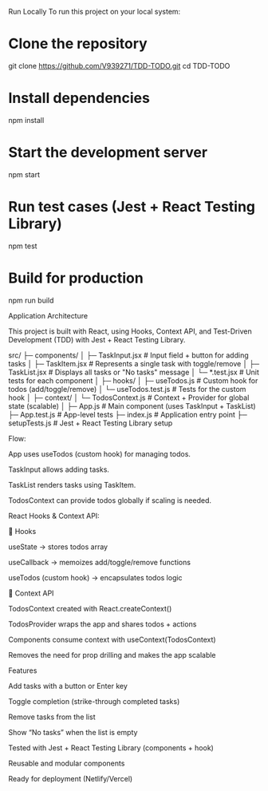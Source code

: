 Run Locally
To run this project on your local system:

# Clone the repository
git clone https://github.com/V939271/TDD-TODO.git
cd TDD-TODO

# Install dependencies
npm install

# Start the development server
npm start

# Run test cases (Jest + React Testing Library)
npm test

# Build for production
npm run build


Application Architecture

This project is built with React, using Hooks, Context API, and Test-Driven Development (TDD) with Jest + React Testing Library.

src/
 ├─ components/
 │   ├─ TaskInput.jsx       # Input field + button for adding tasks
 │   ├─ TaskItem.jsx        # Represents a single task with toggle/remove
 │   ├─ TaskList.jsx        # Displays all tasks or "No tasks" message
 │   └─ *.test.jsx          # Unit tests for each component
 │
 ├─ hooks/
 │   ├─ useTodos.js         # Custom hook for todos (add/toggle/remove)
 │   └─ useTodos.test.js    # Tests for the custom hook
 │
 ├─ context/
 │   └─ TodosContext.js     # Context + Provider for global state (scalable)
 │
 ├─ App.js                  # Main component (uses TaskInput + TaskList)
 ├─ App.test.js             # App-level tests
 ├─ index.js                # Application entry point
 ├─ setupTests.js           # Jest + React Testing Library setup


Flow:

App uses useTodos (custom hook) for managing todos.

TaskInput allows adding tasks.

TaskList renders tasks using TaskItem.

TodosContext can provide todos globally if scaling is needed.


React Hooks & Context API:

🔹 Hooks

useState → stores todos array

useCallback → memoizes add/toggle/remove functions

useTodos (custom hook) → encapsulates todos logic

🔹 Context API

TodosContext created with React.createContext()

TodosProvider wraps the app and shares todos + actions

Components consume context with useContext(TodosContext)

Removes the need for prop drilling and makes the app scalable

Features

 Add tasks with a button or Enter key

 Toggle completion (strike-through completed tasks)

 Remove tasks from the list

 Show “No tasks” when the list is empty

 Tested with Jest + React Testing Library (components + hook)

 Reusable and modular components

 Ready for deployment (Netlify/Vercel)